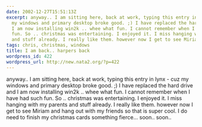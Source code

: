 ```yaml
---
date: 2002-12-27T15:51:13Z
excerpt: anyway.. I am sitting here, back at work, typing this entry in lynx - cuz
  my windows and primary desktop broke good. ;) I have replaced the hard drive and
  I am now installing win2k .. whee what fun. I cannot remember when I have had such
  fun. So .. christmas was entertaining. I enjoyed it. I miss hanging with my parents
  and stuff already. I really like them. however now I get to see Miriam and ha...
tags: chris, christmas, windows
title: I am back.. harpers back
wordpress_id: 422
wordpress_url: http://new.nata2.org/?p=422
---
```


anyway.. I am sitting here, back at work, typing this entry in lynx - cuz my windows and primary desktop broke good. ;) I have replaced the hard drive and I am now installing win2k .. whee what fun. I cannot remember when I have had such fun. So .. christmas was entertaining. I enjoyed it. I miss hanging with my parents and stuff already. I really like them. however now I get to see Miriam and hang out with my friends so that is super cool. I do need to finish my christmas cards something fierce... soon.. soon..

